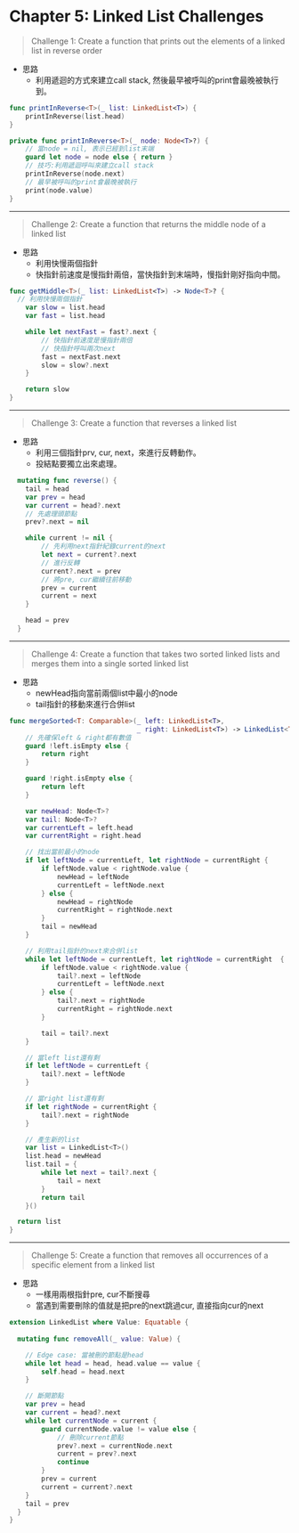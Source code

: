 # Chapter 5: Linked List Challenges

> Challenge 1: Create a function that prints out the elements of a linked list in reverse order
>

- 思路
  - 利用遞迴的方式來建立call stack, 然後最早被呼叫的print會最晚被執行到。

```swift
func printInReverse<T>(_ list: LinkedList<T>) {
    printInReverse(list.head)
}

private func printInReverse<T>(_ node: Node<T>?) {
    // 當node = nil, 表示已經到list末端
    guard let node = node else { return }
    // 技巧:利用遞迴呼叫來建立call stack
    printInReverse(node.next)
    // 最早被呼叫的print會最晚被執行
    print(node.value)
}
```



------

> Challenge 2: Create a function that returns the middle node of a linked list

- 思路
  - 利用快慢兩個指針
  - 快指針前速度是慢指針兩倍，當快指針到末端時，慢指針剛好指向中間。

```swift
func getMiddle<T>(_ list: LinkedList<T>) -> Node<T>? {
  // 利用快慢兩個指針
    var slow = list.head
    var fast = list.head

    while let nextFast = fast?.next {
        // 快指針前速度是慢指針兩倍
        // 快指針呼叫兩次next
        fast = nextFast.next
        slow = slow?.next
    }

    return slow
}
```

------

> Challenge 3: Create a function that reverses a linked list
>

- 思路
  - 利用三個指針prv, cur, next，來進行反轉動作。
  - 投結點要獨立出來處理。

```swift
  mutating func reverse() {
    tail = head
    var prev = head
    var current = head?.next
    // 先處理頭節點
    prev?.next = nil

    while current != nil {
        // 先利用next指針紀錄current的next
        let next = current?.next
        // 進行反轉
        current?.next = prev
        // 將pre, cur繼續往前移動
        prev = current
        current = next
    }

    head = prev
  }
```

------

> Challenge 4: Create a function that takes two sorted linked lists and merges them into a single sorted linked list

- 思路
  - newHead指向當前兩個list中最小的node
  - tail指針的移動來進行合併list

```swift
func mergeSorted<T: Comparable>(_ left: LinkedList<T>,
                                _ right: LinkedList<T>) -> LinkedList<T> {
    // 先確保left & right都有數值
    guard !left.isEmpty else {
        return right
    }

    guard !right.isEmpty else {
        return left
    }

    var newHead: Node<T>?
    var tail: Node<T>?
    var currentLeft = left.head
    var currentRight = right.head

    // 找出當前最小的node
    if let leftNode = currentLeft, let rightNode = currentRight {
        if leftNode.value < rightNode.value {
            newHead = leftNode
            currentLeft = leftNode.next
        } else {
            newHead = rightNode
            currentRight = rightNode.next
        }
        tail = newHead
    }

    // 利用tail指針的next來合併list
    while let leftNode = currentLeft, let rightNode = currentRight  {
        if leftNode.value < rightNode.value {
            tail?.next = leftNode
            currentLeft = leftNode.next
        } else {
            tail?.next = rightNode
            currentRight = rightNode.next
        }

        tail = tail?.next
    }

    // 當left list還有剩
    if let leftNode = currentLeft {
        tail?.next = leftNode
    }

    // 當right list還有剩
    if let rightNode = currentRight {
        tail?.next = rightNode
    }

    // 產生新的list
    var list = LinkedList<T>()
    list.head = newHead
    list.tail = {
        while let next = tail?.next {
            tail = next
        }
        return tail
    }()

  return list
}
```

------

> Challenge 5: Create a function that removes all occurrences of a specific element from a linked list
>

- 思路
  - 一樣用兩根指針pre, cur不斷搜尋
  - 當遇到需要刪除的值就是把pre的next跳過cur, 直接指向cur的next

```swift
extension LinkedList where Value: Equatable {
  
  mutating func removeAll(_ value: Value) {

    // Edge case: 當被刪的節點是head
    while let head = head, head.value == value {
        self.head = head.next
    }

    // 斷開節點
    var prev = head
    var current = head?.next
    while let currentNode = current {
        guard currentNode.value != value else {
            // 刪除current節點
            prev?.next = currentNode.next
            current = prev?.next
            continue
        }
        prev = current
        current = current?.next
    }
    tail = prev
  }
}
```

